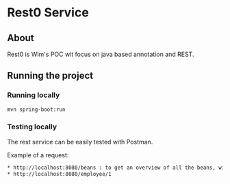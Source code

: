 # Rest0 Service

## About

Rest0 is Wim's POC wit focus on java based annotation and REST.

## Running the project

### Running locally
```sh
mvn spring-boot:run
```

### Testing locally
The rest service can be easily tested with Postman.

Example of a request:
```sh
* http://localhost:8080/beans : to get an overview of all the beans, wired by Spring
* http://localhost:8080/employee/1
```
